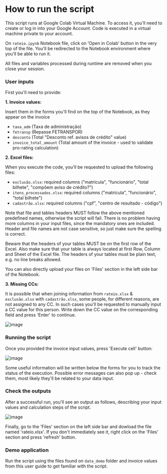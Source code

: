 # How to run the script

This script runs at Google Colab Virtual Machine. To access it, you'll need to create or log in into your Google Account. Code is executed in a virtual machine private to your account.

On `rateio.ipynb` Notebook file, click on 'Open in Colab' button in the very top of the file. You'll be redirected to the Notebook environment where you'll be able to run it.

All files and variables processed during runtime are removed when you close your session.

### User inputs

First you'll need to provide:


**1.   Invoice values:** 

Insert them in the forms you'll find on the top of the Notebook, as they appear on the invoice

*   `taxa_adm` (Taxa de administração)
*   `fetransp` (Repasse FETRANSPOR)
*   `desconto` (Total "Desconto ref. avisos de crédito" value)
*   `invoice_total_amount` (Total amount of the invoice - used to validate pro-rating calculation)


**2.   Excel files:**

When you execute the code, you'll be requested to upload the following files:

*   `exclusão.xlsx`: required columns ("matrícula", "funcionário", "total bilhete", "compõem aviso de crédito?")
*   `itens_processados.xlsx`: required columns ("matrícula", "funcionário", "total bilhete")
*   `cadastrão.xlsx`: required columns ("cpf", "centro de resultado - código")

Note that file and tables headers MUST follow the above mentioned predefined names, otherwise the script will fail. There is no problem having more columns in your input files, since the mandatory ones are included. Header and file names are not case sensitive, so just make sure the spelling is correct.

Beware that the headers of your tables MUST be on the first row of the Excel. Also make sure that your table is always located at first Row, Column and Sheet of the Excel file. The headers of your tables must be plain text, e.g. no line breaks allowed.

You can also directly upload your files on 'Files' section in the left side bar of the Notebook.

**3.   Missing CCs:**

It is possible that when joining information from `rateio.xlsx` & `exclusão.xlsx` with `cadastrão.xlsx`, some people, for different reasons, are not assigned to any CC. In such cases you'll be requested to manually input a CC value for this person. Write down the CC value on the corresponding field and press 'Enter' to continue.

![image](https://github.com/thalessac/rateio/assets/67764861/7ec761e6-5353-4a41-a44e-cdc4cc832ce3)

### Running the script

Once you provided the invoice input values, press 'Execute cell' button:

![image](https://github.com/thalessac/rateio/assets/67764861/18299d3a-03f7-4e8c-aae9-97009ba6edf7)

Some useful information will be written below the forms for you to track the status of the execution. Possible error messages can also pop up - check them, most likely they'll be related to your data input. 

### Check the outputs
After a successful run, you'll see an output as follows, describing your input values and calculation steps of the script.

![image](https://github.com/thalessac/rateio/assets/67764861/aaee7e69-d0b7-4f12-a8fb-1c870170e838)

Finally, go to the 'Files' section on the left side bar and dowload the file named 'rateio.xlsx'. If you don't immediately see it, right click on the 'Files' section and press 'refresh' button.

### Demo application

Run the script using the files found on `data_demo` folder and invoice values from this user guide to get familiar with the script.
